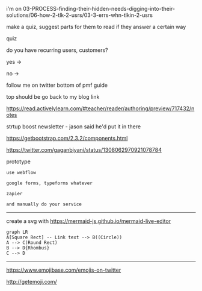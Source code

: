 
i'm on 03-PROCESS-finding-their-hidden-needs-digging-into-their-solutions/06-how-2-tlk-2-usrs/03-3-errs-whn-tlkin-2-usrs

make a quiz, suggest parts for them to read if they answer a certain way

quiz

do you have recurring users, customers?

yes
    -> 

no
    -> 

follow me on twitter
    bottom of pmf guide

top should be go back to my blog link

https://read.activelylearn.com/#teacher/reader/authoring/preview/717432/notes

strtup boost newsletter - jason said he'd put it in there

https://getbootstrap.com/2.3.2/components.html

https://twitter.com/gaganbiyani/status/1308062970921078784

prototype

    use webflow

    google forms, typeforms whatever

    zapier

    and manually do your service

----------------------
create a svg with https://mermaid-js.github.io/mermaid-live-editor
```mermaid
graph LR
A[Square Rect] -- Link text --> B((Circle))
A --> C(Round Rect)
B --> D{Rhombus}
C --> D
```
----------------------



https://www.emojibase.com/emojis-on-twitter

http://getemoji.com/